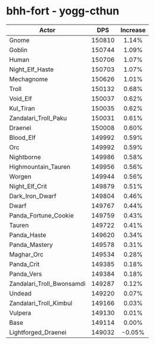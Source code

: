 # bhh-fort - yogg-cthun
| Actor | DPS | Increase |
|---|:---:|:---:|
|Gnome|150810|1.14%|
|Goblin|150744|1.09%|
|Human|150706|1.07%|
|Night_Elf_Haste|150703|1.07%|
|Mechagnome|150626|1.01%|
|Troll|150132|0.68%|
|Void_Elf|150037|0.62%|
|Kul_Tiran|150035|0.62%|
|Zandalari_Troll_Paku|150031|0.61%|
|Draenei|150008|0.60%|
|Blood_Elf|149992|0.59%|
|Orc|149992|0.59%|
|Nightborne|149986|0.58%|
|Highmountain_Tauren|149956|0.56%|
|Worgen|149944|0.56%|
|Night_Elf_Crit|149879|0.51%|
|Dark_Iron_Dwarf|149804|0.46%|
|Dwarf|149767|0.44%|
|Panda_Fortune_Cookie|149759|0.43%|
|Tauren|149722|0.41%|
|Panda_Haste|149620|0.34%|
|Panda_Mastery|149578|0.31%|
|Maghar_Orc|149534|0.28%|
|Panda_Crit|149385|0.18%|
|Panda_Vers|149384|0.18%|
|Zandalari_Troll_Bwonsamdi|149287|0.12%|
|Undead|149220|0.07%|
|Zandalari_Troll_Kimbul|149166|0.03%|
|Vulpera|149130|0.01%|
|Base|149114|0.00%|
|Lightforged_Draenei|149032|-0.05%|
